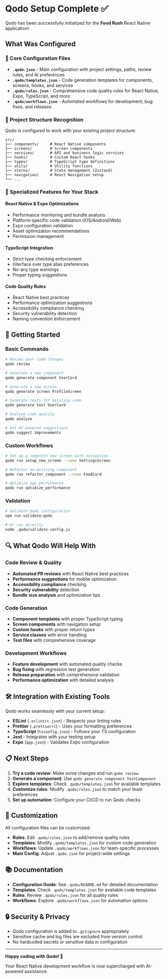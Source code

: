 # Qodo Setup Complete ✅

Qodo has been successfully initialized for the **Food Rush** React Native application!

## What Was Configured

### 🔧 Core Configuration Files

- **`.qodo.json`** - Main configuration with project settings, paths, review rules, and AI preferences
- **`.qodo/templates.json`** - Code generation templates for components, screens, hooks, and services
- **`.qodo/rules.json`** - Comprehensive code quality rules for React Native, Expo, TypeScript, and more
- **`.qodo/workflows.json`** - Automated workflows for development, bug fixes, and releases

### 📁 Project Structure Recognition

Qodo is configured to work with your existing project structure:

```
src/
├── components/     # React Native components
├── screens/        # Screen components
├── services/       # API and business logic services
├── hooks/          # Custom React hooks
├── types/          # TypeScript type definitions
├── utils/          # Utility functions
├── stores/         # State management (Zustand)
├── navigation/     # React Navigation setup
└── ...
```

### 🎯 Specialized Features for Your Stack

#### React Native & Expo Optimizations

- Performance monitoring and bundle analysis
- Platform-specific code validation (iOS/Android/Web)
- Expo configuration validation
- Asset optimization recommendations
- Permission management

#### TypeScript Integration

- Strict type checking enforcement
- Interface over type alias preferences
- No-any type warnings
- Proper typing suggestions

#### Code Quality Rules

- React Native best practices
- Performance optimization suggestions
- Accessibility compliance checking
- Security vulnerability detection
- Naming convention enforcement

## 🚀 Getting Started

### Basic Commands

```bash
# Review your code changes
qodo review

# Generate a new component
qodo generate component UserCard

# Generate a new screen
qodo generate screen ProfileScreen

# Generate tests for existing code
qodo generate test UserCard

# Analyze code quality
qodo analyze

# Get AI-powered suggestions
qodo suggest improvements
```

### Custom Workflows

```bash
# Set up a complete new screen with navigation
qodo run setup_new_screen --name SettingsScreen

# Refactor an existing component
qodo run refactor_component --name FoodCard

# Optimize app performance
qodo run optimize_performance
```

### Validation

```bash
# Validate Qodo configuration
npm run validate:qodo

# Or run directly
node .qodo/validate-config.js
```

## 🔍 What Qodo Will Help With

### Code Review & Quality

- **Automated PR reviews** with React Native best practices
- **Performance suggestions** for mobile optimization
- **Accessibility compliance** checking
- **Security vulnerability** detection
- **Bundle size analysis** and optimization tips

### Code Generation

- **Component templates** with proper TypeScript typing
- **Screen components** with navigation setup
- **Custom hooks** with proper return types
- **Service classes** with error handling
- **Test files** with comprehensive coverage

### Development Workflows

- **Feature development** with automated quality checks
- **Bug fixing** with regression test generation
- **Release preparation** with comprehensive validation
- **Performance optimization** with detailed analysis

## 🛠 Integration with Existing Tools

Qodo works seamlessly with your current setup:

- **ESLint** (`.eslintrc.json`) - Respects your linting rules
- **Prettier** (`.prettierrc`) - Uses your formatting preferences
- **TypeScript** (`tsconfig.json`) - Follows your TS configuration
- **Jest** - Integrates with your testing setup
- **Expo** (`app.json`) - Validates Expo configuration

## 📋 Next Steps

1. **Try a code review**: Make some changes and run `qodo review`
2. **Generate a component**: Use `qodo generate component TestComponent`
3. **Explore templates**: Check `.qodo/templates.json` for available templates
4. **Customize rules**: Modify `.qodo/rules.json` to match your team preferences
5. **Set up automation**: Configure your CI/CD to run Qodo checks

## 🎨 Customization

All configuration files can be customized:

- **Rules**: Edit `.qodo/rules.json` to add/remove quality rules
- **Templates**: Modify `.qodo/templates.json` for custom code generation
- **Workflows**: Update `.qodo/workflows.json` for team-specific processes
- **Main Config**: Adjust `.qodo.json` for project-wide settings

## 📚 Documentation

- **Configuration Guide**: See `.qodo/README.md` for detailed documentation
- **Templates**: Check `.qodo/templates.json` for available code templates
- **Rules**: Review `.qodo/rules.json` for all quality rules
- **Workflows**: Explore `.qodo/workflows.json` for automation options

## 🔒 Security & Privacy

- Qodo configuration is added to `.gitignore` appropriately
- Sensitive cache and log files are excluded from version control
- No hardcoded secrets or sensitive data in configuration

---

**Happy coding with Qodo! 🚀**

Your React Native development workflow is now supercharged with AI-powered assistance.
